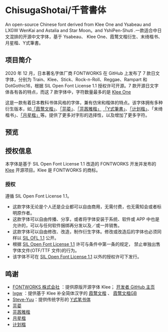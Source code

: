 # ChisugaShotai/千菅書体
An open-source Chinese font derived from Klee One and Ysabeau and LXGW WenKai and Astalia and Star Moon。and YshiPen-Shuti .一款适合中日文混排的开源中文字体，基于 Ysabeau、 Klee One、霞鹜文楷衍生、末绮楷书、月星楷、Y式筆書。
## 项目简介
2020 年 12 月，日本著名字体厂商 FONTWORKS 在 GitHub 上发布了 7 款日文字体，分别为 Train、Klee、Stick、Rock-n-Roll、Reggae、Rampart 和 DotGothic16，根据 SIL Open Font License 1.1 授权许可开源。7 款开源日文字体各有各的特点，而这 7 款字体中，字符数量最多的是 [Klee One](https://github.com/fontworks-fonts/Klee) 

这是一款有着日本教科书体风格的字体，兼有仿宋和楷体的特点。该字体拥有多种衍生版本，如[「霞鹜文楷」](https://github.com/lxgw/LxgwWenkai)、[「芫荽」](https://github.com/ButTaiwan/iansui)、[「芫茜雅楷」](https://github.com/ItMarki/jyunsaikaai) [「Y式筆書」](https://github.com/Steve-Yuu/YshiPen-Shuti)、[「计划楷」](https://github.com/Des-Magmeta/PlanKai)、「末绮楷书」、[「月星楷」](https://github.com/GuiWonder/MoonStarsKai)等。提供了更多对字形的选择性，以及增加了更多字符。

## 预览




## 授权信息

本字体是基于 SIL Open Font License 1.1 改造的 FONTWORKS 开发并发布的 [Klee](https://github.com/fontworks-fonts/Klee) 开源项目。Klee 是 FONTWORKS 的商标。

### 授权
遵循 SIL Open Font License 1.1。
- 这款字体无论是个人还是企业都可以自由商用，无需付费，也无需知会或者标明原作者。
- 这款字体可以自由传播、分享，或者将字体安装于系统、软件或 APP 中也是允许的，可以与任何软件捆绑再分发以及／或一并销售。
- 这款字体可以自由修改、改造，制作衍生字体。修改或改造后的字体也必须同样以 [SIL OFL 1.1](https://scripts.sil.org/OFL) 公开。
- 根据 [SIL Open Font License 1.1](https://scripts.sil.org/OFL) 许可与条件中第一条的规定， 禁止单独出售字体文件(OTF/TTF 文件)的行为。
- 该字体不可在 [SIL Open Font License 1.1](https://scripts.sil.org/OFL) 以外的授权许可下发行。


## 鸣谢
- [FONTWORKS 株式会社](http://fontworks.co.jp) ：提供原版开源字体 Klee； [开发者 GitHub 主页](https://github.com/fontworks-fonts/)
- [lxgw](https://github.com/lxgw) ：提供基于 Klee 补全简体汉字的 [霞鹜文楷](https://github.com/lxgw/LxgwWenKai) 、 [霞鹜文楷GB](https://github.com/lxgw/LxgwWenKaiGB)
- [Steve-Yuu](https://github.com/Steve-Yuu)：提供传统字形的 [Y式笔书体](https://github.com/Steve-Yuu/YshiPen-Shuti)
- [芫荽](https://github.com/ButTaiwan/iansui)
- [芫茜雅楷](https://github.com/ItMarki/jyunsaikaai)
- [月星楷](https://github.com/GuiWonder/MoonStarsKai)
- [计划楷](https://github.com/Des-Magmeta/PlanKai)
